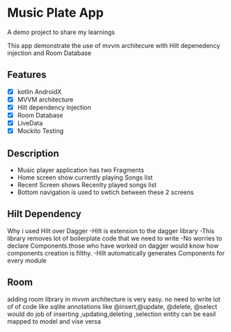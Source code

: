 # Music Plate App

A demo project to share my learnings


This app demonstrate the use of mvvm architecure with Hilt depenedency injection and Room Database
## Features

- [x] kotlin AndroidX
- [x] MVVM architecture
- [x] Hilt dependency Injection
- [x] Room Database 
- [x] LiveData
- [x] Mockito Testing 

## Description
- Music player application has two Fragments
- Home screen show currently playing Songs list
- Recent Screen shows Recenlty played songs list
- Bottom navigation is used to swtich between these 2 screens

## Hilt Dependency
Why i used Hilt over Dagger
-Hilt is extension to the dagger library
-This library removes lot of boilerplate code that we need to write
-No worries to declare Components.those who have worked on dagger would know how components creation is filthy.
-Hilt automatically generates Components for every module

## Room
adding room library in mvvm architecture is very easy.
no need to write lot of of code like sqlite
annotations like @insert,@update, @delete, @select would do job of inserting ,updating,deleting ,selection 
entity can be easil mapped to model and vise versa





